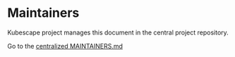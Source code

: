 # Maintainers

Kubescape project manages this document in the central project repository.

Go to the [centralized MAINTAINERS.md](https://github.com/kubescape/project-governance/blob/main/MAINTAINERS.md)
